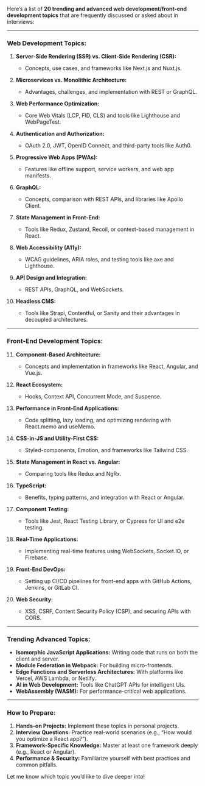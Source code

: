Here’s a list of **20 trending and advanced web development/front-end development topics** that are frequently discussed or asked about in interviews:

---

### **Web Development Topics:**
1. **Server-Side Rendering (SSR) vs. Client-Side Rendering (CSR):**
   - Concepts, use cases, and frameworks like Next.js and Nuxt.js.

2. **Microservices vs. Monolithic Architecture:**
   - Advantages, challenges, and implementation with REST or GraphQL.

3. **Web Performance Optimization:**
   - Core Web Vitals (LCP, FID, CLS) and tools like Lighthouse and WebPageTest.

4. **Authentication and Authorization:**
   - OAuth 2.0, JWT, OpenID Connect, and third-party tools like Auth0.

5. **Progressive Web Apps (PWAs):**
   - Features like offline support, service workers, and web app manifests.

6. **GraphQL:**
   - Concepts, comparison with REST APIs, and libraries like Apollo Client.

7. **State Management in Front-End:**
   - Tools like Redux, Zustand, Recoil, or context-based management in React.

8. **Web Accessibility (A11y):**
   - WCAG guidelines, ARIA roles, and testing tools like axe and Lighthouse.

9. **API Design and Integration:**
   - REST APIs, GraphQL, and WebSockets.

10. **Headless CMS:**
    - Tools like Strapi, Contentful, or Sanity and their advantages in decoupled architectures.

---

### **Front-End Development Topics:**
11. **Component-Based Architecture:**
    - Concepts and implementation in frameworks like React, Angular, and Vue.js.

12. **React Ecosystem:**
    - Hooks, Context API, Concurrent Mode, and Suspense.

13. **Performance in Front-End Applications:**
    - Code splitting, lazy loading, and optimizing rendering with React.memo and useMemo.

14. **CSS-in-JS and Utility-First CSS:**
    - Styled-components, Emotion, and frameworks like Tailwind CSS.

15. **State Management in React vs. Angular:**
    - Comparing tools like Redux and NgRx.

16. **TypeScript:**
    - Benefits, typing patterns, and integration with React or Angular.

17. **Component Testing:**
    - Tools like Jest, React Testing Library, or Cypress for UI and e2e testing.

18. **Real-Time Applications:**
    - Implementing real-time features using WebSockets, Socket.IO, or Firebase.

19. **Front-End DevOps:**
    - Setting up CI/CD pipelines for front-end apps with GitHub Actions, Jenkins, or GitLab CI.

20. **Web Security:**
    - XSS, CSRF, Content Security Policy (CSP), and securing APIs with CORS.

---

### **Trending Advanced Topics:**
- **Isomorphic JavaScript Applications:** Writing code that runs on both the client and server.
- **Module Federation in Webpack:** For building micro-frontends.
- **Edge Functions and Serverless Architectures:** With platforms like Vercel, AWS Lambda, or Netlify.
- **AI in Web Development:** Tools like ChatGPT APIs for intelligent UIs.
- **WebAssembly (WASM):** For performance-critical web applications.

---

### **How to Prepare:**
1. **Hands-on Projects:** Implement these topics in personal projects.
2. **Interview Questions:** Practice real-world scenarios (e.g., “How would you optimize a React app?”).
3. **Framework-Specific Knowledge:** Master at least one framework deeply (e.g., React or Angular).
4. **Performance & Security:** Familiarize yourself with best practices and common pitfalls.

Let me know which topic you’d like to dive deeper into!